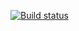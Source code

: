 [![Build status](https://ci.appveyor.com/api/projects/status/f8i4i6e0fha54917/branch/master?svg=true)](https://ci.appveyor.com/project/eaasy0/hwaqa-2-2/branch/master)
